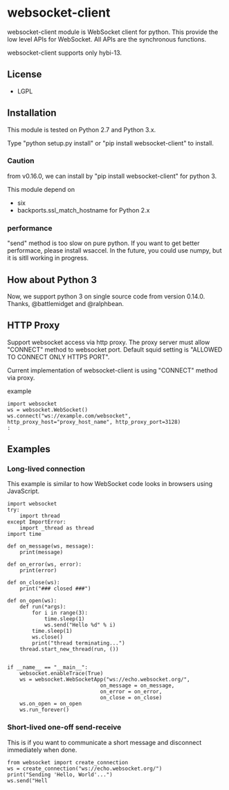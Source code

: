 # websocket-client

websocket-client module is WebSocket client for python. This provide the
low level APIs for WebSocket. All APIs are the synchronous functions.

websocket-client supports only hybi-13.


## License

- LGPL


## Installation

This module is tested on Python 2.7 and Python 3.x.

Type "python setup.py install" or "pip install websocket-client" to
install.

### Caution

from v0.16.0, we can install by "pip install websocket-client" for
python 3.


This module depend on

- six
- backports.ssl\_match\_hostname for Python 2.x
 
 ### performance
 
"send" method is too slow on pure python. If you want to get better performace, please install wsaccel.
In the future, you could use numpy, but it is sitll working in progress.



## How about Python 3

Now, we support python 3 on single source code from version 0.14.0.
Thanks, @battlemidget and @ralphbean.



## HTTP Proxy

Support websocket access via http proxy. The proxy server must allow
"CONNECT" method to websocket port. Default squid setting is "ALLOWED TO
CONNECT ONLY HTTPS PORT".

Current implementation of websocket-client is using "CONNECT" method via
proxy.

example

``` sourceCode python
import websocket
ws = websocket.WebSocket()
ws.connect("ws://example.com/websocket", http_proxy_host="proxy_host_name", http_proxy_port=3128)
:
```


## Examples

### Long-lived connection

This example is similar to how WebSocket code looks in browsers using
JavaScript.

``` sourceCode python
import websocket
try:
    import thread
except ImportError:
    import _thread as thread
import time

def on_message(ws, message):
    print(message)

def on_error(ws, error):
    print(error)

def on_close(ws):
    print("### closed ###")

def on_open(ws):
    def run(*args):
        for i in range(3):
            time.sleep(1)
            ws.send("Hello %d" % i)
        time.sleep(1)
        ws.close()
        print("thread terminating...")
    thread.start_new_thread(run, ())


if __name__ == "__main__":
    websocket.enableTrace(True)
    ws = websocket.WebSocketApp("ws://echo.websocket.org/",
                              on_message = on_message,
                              on_error = on_error,
                              on_close = on_close)
    ws.on_open = on_open
    ws.run_forever()
```
### Short-lived one-off send-receive

This is if you want to communicate a short message and disconnect
immediately when done.

``` sourceCode python
from websocket import create_connection
ws = create_connection("ws://echo.websocket.org/")
print("Sending 'Hello, World'...")
ws.send("Hell
```
